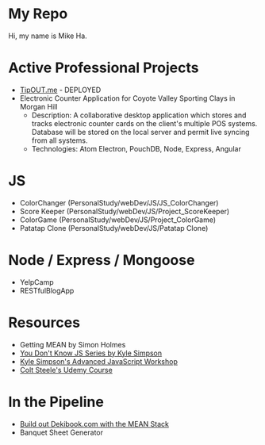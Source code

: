 # My Repo
Hi, my name is Mike Ha.

# Active Professional Projects
* [TipOUT.me](https://www.tipout.me/) - DEPLOYED
* Electronic Counter Application for Coyote Valley Sporting Clays in Morgan Hill
  * Description: A collaborative desktop application which stores and tracks electronic counter cards on the client's multiple POS systems.  Database will be stored on the local server and permit live syncing from all systems.
  * Technologies: Atom Electron, PouchDB, Node, Express, Angular

# JS
* ColorChanger (PersonalStudy/webDev/JS/JS_ColorChanger)
* Score Keeper (PersonalStudy/webDev/JS/Project_ScoreKeeper)
* ColorGame (PersonalStudy/webDev/JS/Project_ColorGame)
* Patatap Clone (PersonalStudy/webDev/JS/Patatap Clone)

# Node / Express / Mongoose
* YelpCamp
* RESTfulBlogApp

# Resources
* Getting MEAN by Simon Holmes
* [You Don't Know JS Series by Kyle Simpson](https://github.com/getify/You-Dont-Know-JS)
* [Kyle Simpson's Advanced JavaScript Workshop](https://frontendmasters.com/courses/javascript-foundations/)
* [Colt Steele's Udemy Course](https://www.udemy.com/the-web-developer-bootcamp)

# In the Pipeline
* [Build out Dekibook.com with the MEAN Stack](https://www.dekibook.com)
* Banquet Sheet Generator